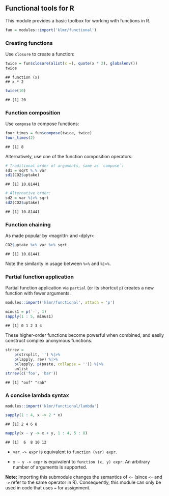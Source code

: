 ## Functional tools for R

This module provides a basic toolbox for working with functions in R.


```r
fun = modules::import('klmr/functional')
```

### Creating functions

Use `closure` to create a function:


```r
twice = fun$closure(alist(x =), quote(x * 2), globalenv())
twice
```

```
## function (x) 
## x * 2
```

```r
twice(10)
```

```
## [1] 20
```

### Function composition

Use `compose` to compose functions:


```r
four_times = fun$compose(twice, twice)
four_times(2)
```

```
## [1] 8
```

Alternatively, use one of the function composition operators:


```r
# Traditional order of arguments, same as `compose`:
sd1 = sqrt %.% var
sd1(CO2$uptake)
```

```
## [1] 10.81441
```

```r
# Alternative order:
sd2 = var %|>% sqrt
sd2(CO2$uptake)
```

```
## [1] 10.81441
```

### Function chaining

As made popular by ‹magrittr› and ‹dplyr›:


```r
CO2$uptake %>% var %>% sqrt
```

```
## [1] 10.81441
```

Note the similarity in usage between `%>%` and `%|>%`.

### Partial function application

Partial function application via `partial` (or its shortcut `p`) creates a new
function with fewer arguments.


```r
modules::import('klmr/functional', attach = 'p')
```


```r
minus1 = p(`-`, 1)
sapply(1 : 5, minus1)
```

```
## [1] 0 1 2 3 4
```

These higher-order functions become powerful when combined, and easily construct
complex anonymous functions.


```r
strrev =
    p(strsplit, '') %|>%
    p(lapply, rev) %|>%
    p(lapply, p(paste, collapse = '')) %|>%
    unlist
strrev(c('foo', 'bar'))
```

```
## [1] "oof" "rab"
```

### A concise lambda syntax


```r
modules::import('klmr/functional/lambda')

sapply(1 : 4, x -> 2 * x)
```

```
## [1] 2 4 6 8
```

```r
mapply(x ~ y -> x + y, 1 : 4, 5 : 8)
```

```
## [1]  6  8 10 12
```

* `var -> expr` is equivalent to `function (var) expr`.

* `x ~ y -> expr` is equivalent to `function (x, y) expr`. An arbitrary number
  of arguments is supported.

**Note:** Importing this submodule changes the semantics of `<-` (since `<-` and
`->` refer to the same operator in R). Consequently, this module can only be
used in code that uses `=` for assignment.
